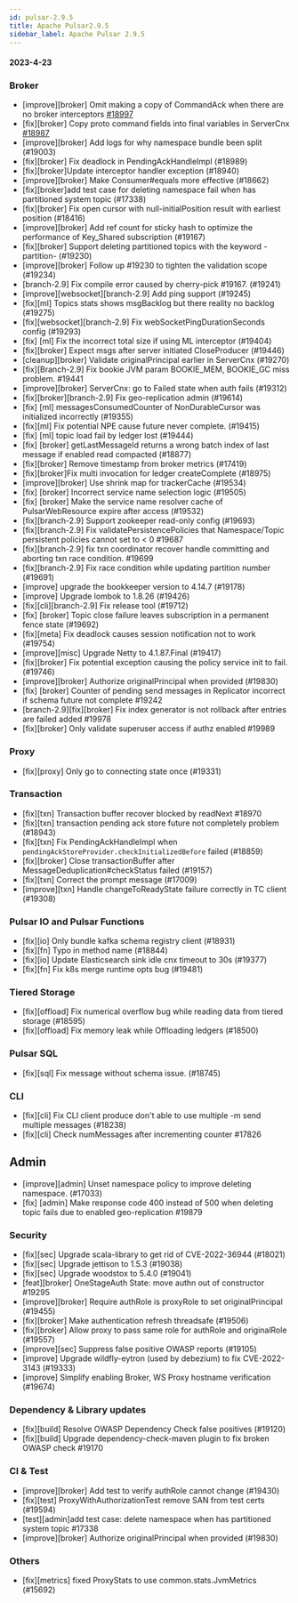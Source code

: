 ```yaml
---
id: pulsar-2.9.5
title: Apache Pulsar2.9.5
sidebar_label: Apache Pulsar 2.9.5
---
```


#### 2023-4-23

### Broker

* [improve][broker] Omit making a copy of CommandAck when there are no broker interceptors [#18997](https://github.com/apache/pulsar/pull/18997)
* [fix][broker] Copy proto command fields into final variables in ServerCnx [#18987](https://github.com/apache/pulsar/pull/18987)
* [improve][broker] Add logs for why namespace bundle been split (#19003)
* [fix][broker] Fix deadlock in PendingAckHandleImpl (#18989)
* [fix][broker]Update interceptor handler exception (#18940)
* [improve][broker] Make Consumer#equals more effective (#18662)
* [fix][broker]add test case for deleting namespace fail when has partitioned system topic (#17338)
* [fix][broker] Fix open cursor with null-initialPosition result with earliest position (#18416)
* [improve][broker] Add ref count for sticky hash to optimize the performance of Key_Shared subscription (#19167)
* [fix][broker] Support deleting partitioned topics with the keyword -partition- (#19230)
* [improve][broker] Follow up #19230 to tighten the validation scope (#19234)
* [branch-2.9] Fix compile error caused by cherry-pick #19167. (#19241)
* [improve][websocket][branch-2.9] Add ping support (#19245)
* [fix][ml] Topics stats shows msgBacklog but there reality no backlog (#19275)
* [fix][websocket][branch-2.9] Fix webSocketPingDurationSeconds config (#19293)
* [fix] [ml] Fix the incorrect total size if using ML interceptor (#19404)
* [fix][broker] Expect msgs after server initiated CloseProducer (#19446)
* [cleanup][broker] Validate originalPrincipal earlier in ServerCnx (#19270)
* [fix][Branch-2.9] Fix bookie JVM param BOOKIE_MEM, BOOKIE_GC miss problem. #19441
* [improve][broker] ServerCnx: go to Failed state when auth fails (#19312)
* [fix][broker][branch-2.9] Fix geo-replication admin (#19614)
* [fix] [ml] messagesConsumedCounter of NonDurableCursor was initialized incorrectly (#19355)
* [fix][ml] Fix potential NPE cause future never complete. (#19415)
* [fix] [ml] topic load fail by ledger lost (#19444)
* [fix] [broker] getLastMessageId returns a wrong batch index of last message if enabled read compacted (#18877)
* [fix][broker] Remove timestamp from broker metrics (#17419)
* [fix][broker]Fix multi invocation for ledger createComplete (#18975)
* [improve][broker] Use shrink map for trackerCache (#19534)
* [fix] [broker] Incorrect service name selection logic (#19505)
* [fix] [broker] Make the service name resolver cache of PulsarWebResource expire after access (#19532)
* [fix][branch-2.9] Support zookeeper read-only config (#19693)
* [fix][branch-2.9] Fix validatePersistencePolicies that Namespace/Topic persistent policies cannot set to < 0 #19687
* [fix][branch-2.9] fix txn coordinator recover handle committing and aborting txn race condition. #19699
* [fix][branch-2.9] Fix race condition while updating partition number (#19691)
* [improve] upgrade the bookkeeper version to 4.14.7 (#19178)
* [improve] Upgrade lombok to 1.8.26 (#19426)
* [fix][cli][branch-2.9] Fix release tool (#19712)
* [fix] [broker] Topic close failure leaves subscription in a permanent fence state (#19692)
* [fix][meta] Fix deadlock causes session notification not to work (#19754)
* [improve][misc] Upgrade Netty to 4.1.87.Final (#19417)
* [fix][broker] Fix potential exception causing the policy service init to fail. (#19746)
* [improve][broker] Authorize originalPrincipal when provided (#19830)
* [fix] [broker] Counter of pending send messages in Replicator incorrect if schema future not complete #19242
* [branch-2.9][fix][broker] Fix index generator is not rollback after entries are failed added #19978
* [fix][broker] Only validate superuser access if authz enabled #19989


### Proxy
* [fix][proxy] Only go to connecting state once (#19331)

### Transaction

* [fix][txn] Transaction buffer recover blocked by readNext #18970
* [fix][txn] transaction pending ack store future not completely problem (#18943)
* [fix][txn] Fix PendingAckHandleImpl when `pendingAckStoreProvider.checkInitializedBefore` failed (#18859)
* [fix][broker] Close transactionBuffer after MessageDeduplication#checkStatus failed (#19157)
* [fix][txn] Correct the prompt message (#17009)
* [improve][txn] Handle changeToReadyState failure correctly in TC client (#19308)

### Pulsar IO and Pulsar Functions

* [fix][io] Only bundle kafka schema registry client (#18931)
* [fix][fn] Typo in method name (#18844)
* [fix][io] Update Elasticsearch sink idle cnx timeout to 30s (#19377)
* [fix][fn] Fix k8s merge runtime opts bug (#19481)

### Tiered Storage

* [fix][offload] Fix numerical overflow bug while reading data from tiered storage (#18595)
* [fix][offload] Fix memory leak while Offloading ledgers (#18500)

### Pulsar SQL

* [fix][sql] Fix message without schema issue. (#18745)

### CLI

* [fix][cli] Fix CLI client produce don't able to use multiple -m send multiple messages (#18238)
* [fix][cli] Check numMessages after incrementing counter #17826

## Admin

* [improve][admin] Unset namespace policy to improve deleting namespace. (#17033)
* [fix] [admin] Make response code 400 instead of 500 when deleting topic fails due to enabled geo-replication #19879

### Security

* [fix][sec] Upgrade scala-library to get rid of CVE-2022-36944 (#18021)
* [fix][sec] Upgrade jettison to 1.5.3 (#19038)
* [fix][sec] Upgrade woodstox to 5.4.0 (#19041)
* [feat][broker] OneStageAuth State: move authn out of constructor #19295
* [improve][broker] Require authRole is proxyRole to set originalPrincipal (#19455)
* [fix][broker] Make authentication refresh threadsafe (#19506)
* [fix][broker] Allow proxy to pass same role for authRole and originalRole (#19557)
* [improve][sec] Suppress false positive OWASP reports (#19105)
* [improve] Upgrade wildfly-eytron (used by debezium) to fix CVE-2022-3143 (#19333)
* [improve] Simplify enabling Broker, WS Proxy hostname verification (#19674)

### Dependency & Library updates

* [fix][build] Resolve OWASP Dependency Check false positives (#19120)
* [fix][build] Upgrade dependency-check-maven plugin to fix broken OWASP check #19170

### CI & Test

* [improve][broker] Add test to verify authRole cannot change (#19430)
* [fix][test] ProxyWithAuthorizationTest remove SAN from test certs (#19594)
* [test][admin]add test case: delete namespace when has partitioned system topic #17338
* [improve][broker] Authorize originalPrincipal when provided (#19830)

### Others

* [fix][metrics] fixed ProxyStats to use common.stats.JvmMetrics (#15692)
